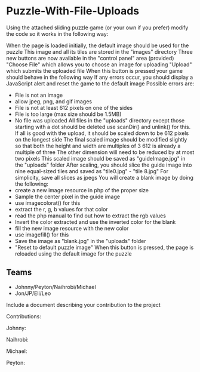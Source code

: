 # Puzzle-With-File-Uploads

Using the attached sliding puzzle game (or your own if you prefer) modify the code so it works in the following way:


When the page is loaded initially, the default image should be used for the puzzle
This image and all its tiles are stored in the "images" directory
Three new buttons are now available in the "control panel" area (provided)
"Choose File" which allows you to choose an image for uploading
"Upload" which submits the uploaded file
When this button is pressed your game should behave in the following way
If any errors occur, you should display a JavaScript alert and reset the game to the default image
Possible errors are:
* File is not an image
* allow jpeg, png, and gif images
* File is not at least 612 pixels on one of the sides
* File is too large (max size should be 1.5MB)
* No file was uploaded
All files in the "uploads" directory except those starting with a dot should be deleted use scanDir() and unlink() for this.
If all is good with the upload, it should be scaled down to be 612 pixels on the longest side
The final scaled image should be modified slightly so that both the height and width are multiples of 3
612 is already a multiple of three
The other dimension will need to be reduced by at most two pixels
This scaled image should be saved as "guideImage.jpg" in the "uploads" folder
After scaling, you should slice the guide image into nine equal-sized tiles and saved as "tile0.jpg" - "tile 8.jpg"
For simplicity, save all slices as jpegs
You will create a blank image by doing the following:
* create a new image resource in php of the proper size
* Sample the center pixel in the guide image
* use imagecolorat() for this
* extract the r, g, b values for that color
* read the php manual to find out how to extract the rgb values
* Invert the color extracted and use the inverted color for the blank
* fill the new image resource with the new color
* use imagefill() for this
* Save the image as "blank.jpg" in the "uploads" folder
* "Reset to default puzzle image"
  When this button is pressed, the page is reloaded using the default image for the puzzle
  
  
## Teams

* Johnny/Peyton/Naihrobi/Michael
* Jon/JP/Eli/Leo

Include a document describing your contribution to the project

Contributions:

Johnny:

Naihrobi:

Michael:

Peyton:


